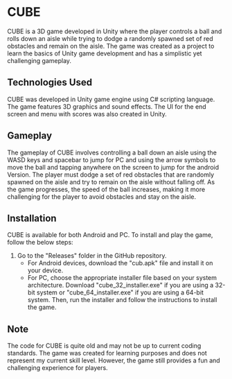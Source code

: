 # CUBE
CUBE is a 3D game developed in Unity where the player controls a ball and rolls down an aisle while trying to dodge a randomly spawned set of red obstacles and remain on the aisle. The game was created as a project to learn the basics of Unity game development and has a simplistic yet challenging gameplay.

## Technologies Used
CUBE was developed in Unity game engine using C# scripting language. The game features 3D graphics and sound effects. The UI for the end screen and menu with scores was also created in Unity.

## Gameplay
The gameplay of CUBE involves controlling a ball down an aisle using the WASD keys and spacebar to jump for PC and using the arrow symbols to move the ball and tapping anywhere on the screen to jump for the android Version. The player must dodge a set of red obstacles that are randomly spawned on the aisle and try to remain on the aisle without falling off. As the game progresses, the speed of the ball increases, making it more challenging for the player to avoid obstacles and stay on the aisle.

## Installation
CUBE is available for both Android and PC. To install and play the game, follow the below steps:

1. Go to the "Releases" folder in the GitHub repository.
   * For Android devices, download the "cub.apk" file and install it on your device.
   * For PC, choose the appropriate installer file based on your system architecture. Download "cube_32_installer.exe" if you are using a 32-bit system or "cube_64_installer.exe" if you are using a 64-bit system. Then, run the installer and follow the instructions to install the game.

## Note
The code for CUBE is quite old and may not be up to current coding standards. The game was created for learning purposes and does not represent my current skill level. However, the game still provides a fun and challenging experience for players.
